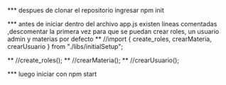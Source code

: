  
 *** despues de clonar el repositorio ingresar 
  npm init 


*** antes de iniciar dentro del archivo app.js existen lineas comentadas ,descomentar la primera vez para que se puedan crear roles, un usuario admin  y materias por defecto
** //import { create_roles, crearMateria, crearUsuario } from "./libs/initialSetup";

** //create_roles();
** //crearMateria();
** //crearUsuario();

*** luego iniciar  con
   npm start 

